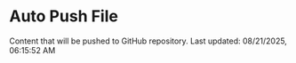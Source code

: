 # Auto Push File

Content that will be pushed to GitHub repository.
Last updated: 08/21/2025, 06:15:52 AM